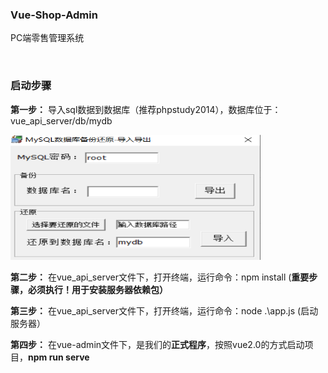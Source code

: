 ### Vue-Shop-Admin 

PC端零售管理系统

<br>



### 启动步骤


**第一步：** 导入sql数据到数据库（推荐phpstudy2014），数据库位于：vue_api_server/db/mydb

<img src="https://github.com/jianghao-py/Vue-Shop-Admin/blob/main/img/database.png" width="400" height="200">



**第二步：** 在vue_api_server文件下，打开终端，运行命令：npm install (**重要步骤，必须执行！用于安装服务器依赖包）**

**第三步：** 在vue_api_server文件下，打开终端，运行命令：node .\app.js (启动服务器）

**第四步：** 在vue-admin文件下，是我们的**正式程序**，按照vue2.0的方式启动项目，**npm run serve**


